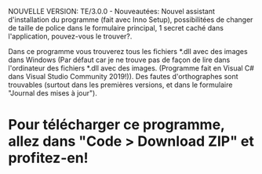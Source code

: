  NOUVELLE VERSION: TE/3.0.0 - Nouveautées: Nouvel assistant d'installation du programme (fait avec Inno Setup), possibilitées de changer de taille de police dans le formulaire principal, 1 secret caché dans l'application, pouvez-vous le trouver?.
 
 Dans ce programme vous trouverez tous les fichiers *.dll avec des images dans Windows (Par défaut car je ne trouve pas de façon de lire dans l'ordinateur des fichiers
 *.dll avec des images. (Programme fait en Visual C# dans Visual Studio Community 2019!)). Des fautes d'orthographes sont trouvables (surtout dans les premières versions, et dans le formulaire "Journal des 
 mises à jour").

# Pour télécharger ce programme, allez dans "Code > Download ZIP" et profitez-en!
